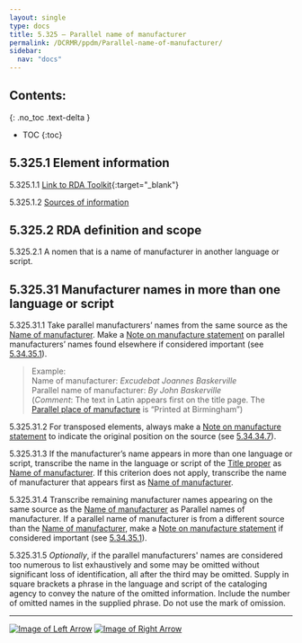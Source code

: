 ```yaml
---
layout: single
type: docs
title: 5.325 — Parallel name of manufacturer
permalink: /DCRMR/ppdm/Parallel-name-of-manufacturer/
sidebar:
  nav: "docs"
---
```


## Contents:
{: .no_toc .text-delta }

- TOC
{:toc}

## 5.325.1 Element information

<a name="5.325.1.1">5.325.1.1</a> [Link to RDA Toolkit](https://access.rdatoolkit.org/Content/Index?externalId=en-US_ala-61a1d2e6-9672-36d4-a7b5-c1e37f685797){:target="_blank"}

<a name="5.325.1.2">5.325.1.2</a> [Sources of information](/DCRMR/ppdm/#5011-sources-of-information)

## 5.325.2 RDA definition and scope

<a name="5.325.2.1">5.325.2.1</a> A nomen that is a name of manufacturer in another language or script.

## 5.325.31 Manufacturer names in more than one language or script

<a name="5.325.31.1">5.325.31.1</a> Take parallel manufacturers’ names from the same source as the [Name of manufacturer](/DCRMR/ppdm/Name-of-manufacturer/). Make a [Note on manufacture statement](/DCRMR/ppdm/Note-on-manufacture-statement) on parallel manufacturers’ names found elsewhere if considered important (see [5.34.35.1](/DCRMR/ppdm/Note-on-manufacture-statement/#5.34.35.1)).

>Example:  
>Name of manufacturer: <CITE>Excudebat Joannes Baskerville</CITE>  
>Parallel name of manufacturer: <CITE>By John Baskerville</CITE>  
>(*Comment*: The text in Latin appears first on the title page. The [Parallel place of manufacture](/DCRMR/ppdm/Parallel-place-of-manufacture/) is “Printed at Birmingham”)

<a name="5.325.31.2">5.325.31.2</a> For transposed elements, always make a [Note on manufacture statement](/DCRMR/ppdm/Note-on-manufacture-statement) to indicate the original position on the source (see [5.34.34.7](/DCRMR/ppdm/Note-on-manufacture-statement/#5.34.34.7)). 

<a name="5.325.31.3">5.325.31.3</a> If the manufacturer’s name  appears in more than one language or script, transcribe the name in the language or script of the [Title proper](/DCRMR/title/Title-proper) as [Name of manufacturer](/DCRMR/ppdm/Name-of-manufacturer/). If this criterion does not apply, transcribe the name of manufacturer that appears first as [Name of manufacturer](/DCRMR/ppdm/Name-of-manufacturer/).

<a name="5.325.31.4">5.325.31.4</a> Transcribe remaining manufacturer names appearing on the same source as the [Name of manufacturer](/DCRMR/ppdm/Name-of-manufacturer/) as Parallel names of manufacturer. If a parallel name of manufacturer is from a different source than the [Name of manufacturer](/DCRMR/ppdm/Name-of-manufacturer/), make a [Note on manufacture statement](/DCRMR/ppdm/Note-on-manufacture-statement) if considered important (see [5.34.35.1](/DCRMR/ppdm/Note-on-manufacture-statement/#5.34.35.1)).

<a name="5.325.31.5">5.325.31.5</a> *Optionally*, if the parallel manufacturers' names are considered too numerous to list exhaustively and some may be omitted without significant loss of identification, all after the third may be omitted. Supply in square brackets a phrase in the language and script of the cataloging agency to convey the nature of the omitted information. Include the number of omitted names in the supplied phrase. Do not use the mark of omission.

---

[![Image of Left Arrow](https://rbms-bsc.github.io/DCRMR/assets/pictures/navigation/Arrow_Left.png "5.32 — Name of manufacturer")](/DCRMR/ppdm/Name-of-manufacturer/) [![Image of Right Arrow](https://rbms-bsc.github.io/DCRMR/assets/pictures/navigation/Arrow_Right.png "5.33 — Date of manufacture")](/DCRMR/ppdm/Date-of-manufacture/)
